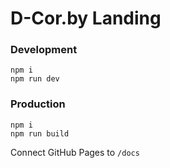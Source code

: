# D-Cor.by Landing

### Development
```
npm i
npm run dev
```

### Production
```
npm i
npm run build
```

Connect GitHub Pages to `/docs`
